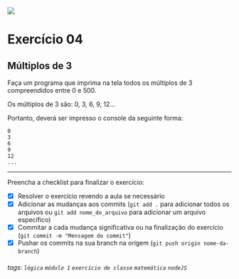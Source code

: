 ![](https://i.imgur.com/xG74tOh.png)

# Exercício 04

## Múltiplos de 3

Faça um programa que imprima na tela todos os múltiplos de 3 compreendidos entre 0 e 500.

Os múltiplos de 3 são: 0, 3, 6, 9, 12...

Portanto, deverá ser impresso o console da seguinte forma:

```
0
3
6
9
12
...

```

---

Preencha a checklist para finalizar o exercício:

- [x] Resolver o exercício revendo a aula se necessário
- [x] Adicionar as mudanças aos commits (`git add .` para adicionar todos os arquivos ou `git add nome_do_arquivo` para adicionar um arquivo específico)
- [x] Commitar a cada mudança significativa ou na finalização do exercício (`git commit -m "Mensagem do commit"`)
- [x] Pushar os commits na sua branch na origem (`git push origin nome-da-branch`)

###### tags: `lógica` `módulo 1` `exercício de classe` `matemática` `nodeJS`
